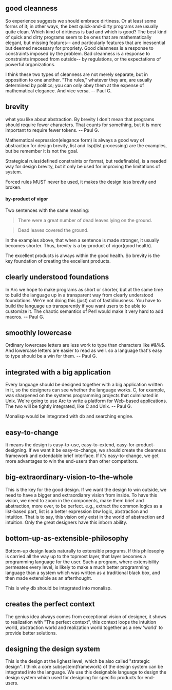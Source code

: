 
## good cleanness
So experience suggests we should embrace dirtiness. 
Or at least some forms of it; in other ways, the best quick-and-dirty programs are usually quite clean. 
Which kind of dirtiness is bad and which is good? The best kind of quick and dirty programs seem to be ones 
that are mathematically elegant, but missing features-- and particularly features that are inessential 
but deemed necessary for propriety. Good cleanness is a response to constraints imposed by the problem. 
Bad cleanness is a response to constraints imposed from outside-- by regulations, or the expectations of 
powerful organizations.

I think these two types of cleanness are not merely separate, but in opposition to one another. 
"The rules," whatever they are, are usually determined by politics; 
you can only obey them at the expense of mathematical elegance. And vice versa. -- Paul G.

## brevity 
what you like about abstraction.
By brevity I don't mean that programs should require fewer characters. 
That counts for something, but it is more important to require fewer tokens. -- Paul G.

Mathematical expression(elegance form) is always a good way of abstraction for design brevity, 
list and lisp(list processing) are the examples, but be remember it is not the goal.

Strategical rules(defined constraints or format, but redefinable), is a needed way for design brevity, 
but it only be used for improving the limitations of system.

Forced rules MUST never be used, it makes the design less brevity and broken.

#### by-product of vigor
Two sentences with the same meaning:

> There were a great number of dead leaves lying on the ground.

> Dead leaves covered the ground.

In the examples above, that when a sentence is made stronger, it usually becomes shorter.
Thus, brevity is a by-product of vigor(good health).

The excellent products is always within the good health.
So brevity is the key foundation of creating the excellent products.


## clearly understood foundations
In Arc we hope to make programs as short or shorter, but at the same time to build the language up in a transparent way from clearly understood foundations. We're not doing this (just) out of fastidiousness. You have to build the language up transparently if you want users to be able to customize it. The chaotic semantics of Perl would make it very hard to add macros.  -- Paul G.

## smoothly lowercase
Ordinary lowercase letters are less work to type than characters like #&%$. 
And lowercase letters are easier to read as well. 
so a language that's easy to type should be a win for them.  -- Paul G.

## integrated with a big application
Every language should be designed together with a big application written in it, so the designers can see whether the language works. C, for example, was sharpened on the systems programming projects that culminated in Unix. We're going to use Arc to write a platform for Web-based applications. The two will be tightly integrated, like C and Unix.  -- Paul G.

Monalisp would be integrated with db and searching engine.

## easy-to-change
It means the design is easy-to-use, easy-to-extend, easy-for-product-designing.
If we want it be easy-to-change, we should create the cleanness framework and extendable brief interface.
If it's easy-to-change, we get more advantages to win the end-users than other competitors.

## big-extraordinary-vision-to-the-whole
This is the key for the good design.
If we want the design to win outside, we need to have a bigger and extraordianry vision from inside.
To have this vision, we need to zoom in the components, make them brief and abstraction, more over, to be perfect.
e.g., extract the common logics as a list-based part, list is a better expression btw logic, abstraction and intuition.
That is to say, this vision only exist in the world of abstraction and intuition.
Only the great designers have this inborn ability.

## bottom-up-as-extensible-philosophy
Bottom-up design leads naturally to extensible programs.
If this philosophy is carried all the way up to the topmost layer, that layer becomes a programming language for the user. Such a program, where extensibility permeates every level, is likely to make a much better programming language than a system which was written as a traditional black box, and then made extensible as an afterthought.

This is why db should be integrated into monalisp.


## creates the perfect context

The genius idea always comes from exceptional vision of designer, it shows to realization with "The perfect context", this context loops the intuition world, abstraction world and realization world together as a new 'world' to provide better solutions.


## designing the design system
This is the design at the lighest level, which be also called "strategic design".
I think a core subsystem(framework) of the design system can be integrated into the language.
We use this designable language to design the design system which used for designing for specific products for end-users.



